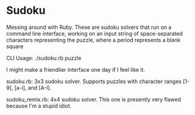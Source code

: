 # Sudoku
Messing around with Ruby.  These are sudoku solvers that run on a command line interface, working on an input string of space-separated characters representing the puzzle, where a period represents a blank square 

CLI Usage: ./sudoku.rb puzzle  
  
I might make a friendlier interface one day if I feel like it.

sudoku.rb: 3x3 sudoku solver. Supports puzzles with character ranges [1-9], [a-i], and [A-I].

sudoku_remix.rb: 4x4 sudoku solver.  This one is presently very flawed because I'm a stupid idiot.

